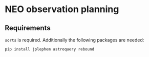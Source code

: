 # NEO observation planning

## Requirements 

`sorts` is required. Additionally the following packages are needed:

```bash
pip install jplephem astroquery rebound
```

